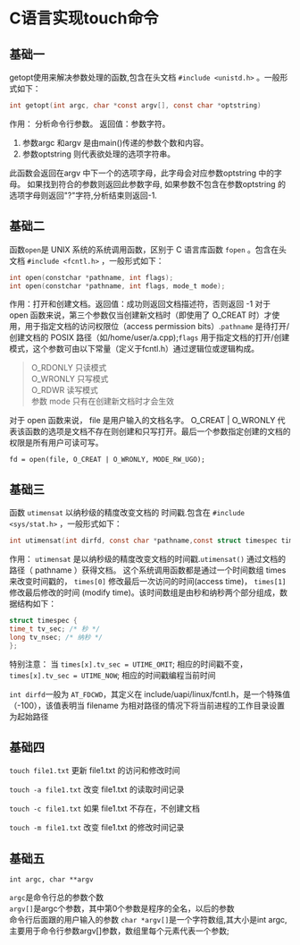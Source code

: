 # C语言实现touch命令

## 基础一

getopt使用来解决参数处理的函数,包含在头文档 `#include <unistd.h>` 。一般形式如下：

```.c
int getopt(int argc, char *const argv[], const char *optstring)
```

作用： 分析命令行参数。 返回值：参数字符。

1. 参数argc 和argv 是由main()传递的参数个数和内容。
2. 参数optstring 则代表欲处理的选项字符串。

此函数会返回在argv 中下一个的选项字母，此字母会对应参数optstring 中的字母。
如果找到符合的参数则返回此参数字母, 如果参数不包含在参数optstring 的选项字母则返回"?"字符,分析结束则返回-1.

## 基础二

函数`open`是 UNIX 系统的系统调用函数，区别于 C 语言库函数 `fopen` 。包含在头文档 `#include <fcntl.h>` ，一般形式如下：

```.c
int open(constchar *pathname, int flags);
int open(constchar *pathname, int flags, mode_t mode);
```

作用：打开和创建文档。返回值：成功则返回文档描述符，否则返回 -1
对于 open 函数来说，第三个参数仅当创建新文档时（即使用了 O_CREAT 时）才使用，用于指定文档的访问权限位（access permission bits）.`pathname` 是待打开/创建文档的 POSIX 路径（如/home/user/a.cpp);`flags` 用于指定文档的打开/创建模式，这个参数可由以下常量（定义于fcntl.h）通过逻辑位或逻辑构成。
> O_RDONLY 只读模式  
> O_WRONLY 只写模式  
> O_RDWR 读写模式  
参数 mode 只有在创建新文档时才会生效
  
对于 open 函数来说， file 是用户输入的文档名字。 O_CREAT | O_WRONLY 代表该函数的选项是文档不存在则创建和只写打开。最后一个参数指定创建的文档的权限是所有用户可读可写。

`fd = open(file, O_CREAT | O_WRONLY, MODE_RW_UGO);`

## 基础三

函数 `utimensat` 以纳秒级的精度改变文档的 时间戳.包含在 `#include <sys/stat.h>` ，一般形式如下：

```.c
int utimensat(int dirfd, const char *pathname,const struct timespec times[2], intflags);
```

作用： `utimensat` 是以纳秒级的精度改变文档的时间戳.`utimensat()` 通过文档的路径（ pathname ）获得文档。
这个系统调用函数都是通过一个时间数组 times 来改变时间戳的， `times[0]` 修改最后一次访问的时间(access time)， `times[1]` 修改最后修改的时间 (modify time)。该时间数组是由秒和纳秒两个部分组成，数据结构如下：

```.c
struct timespec {
time_t tv_sec; /* 秒 */  
long tv_nsec; /* 纳秒 */
};
```

特别注意：
当 `times[x].tv_sec = UTIME_OMIT`; 相应的时间戳不变， `times[x].tv_sec = UTIME_NOW`; 相应的时间戳编程当前时间

`int dirfd`一般为 `AT_FDCWD`，其定义在 include/uapi/linux/fcntl.h，是一个特殊值（-100），该值表明当 filename 为相对路径的情况下将当前进程的工作目录设置为起始路径

## 基础四

`touch file1.txt` 更新 file1.txt 的访问和修改时间

`touch -a file1.txt` 改变 file1.txt 的读取时间记录

`touch -c file1.txt` 如果 file1.txt 不存在，不创建文档

`touch -m file1.txt` 改变 file1.txt 的修改时间记录

## 基础五

`int argc, char **argv`

`argc`是命令行总的参数个数  
`argv[]`是argc个参数，其中第0个参数是程序的全名，以后的参数  
命令行后面跟的用户输入的参数
`char *argv[]`是一个字符数组,其大小是int argc,主要用于命令行参数argv[]参数，数组里每个元素代表一个参数;